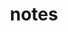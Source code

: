 ---
layout: page
permalink: /cyber-notes
title: notes
description: my notes updated once in a while
nav: false
nav_order: 7
---